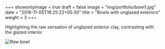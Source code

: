 +++
showonlyimage = true
draft = false
image = "img/portfolio/bowl1.jpg"
date = "2016-11-05T18:25:22+05:30"
title = "Bowls with unglazed exteriors"
weight = 3
+++

Highlighting the raw sensation of unglazed exterior clay, contrasting with the glazed interior

<!--more-->

![Raw bowl][1]

[1]: /img/portfolio/bowl1.jpg